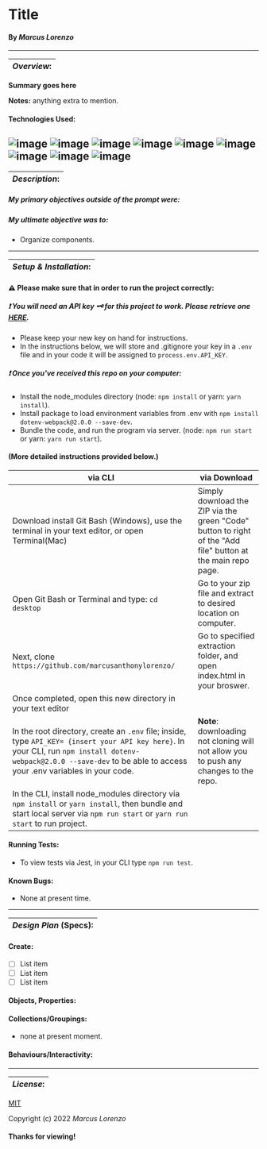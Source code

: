 # Title
#### By _**Marcus Lorenzo**_
---


| **_Overview_:** |
|---|

**Summary goes here**

**Notes:** anything extra to mention.


#### Technologies Used:
![image](https://img.shields.io/badge/JavaScript-323330?style=for-the-badge&logo=javascript&logoColor=F7DF1E)
![image](https://img.shields.io/badge/Jest-C21325?style=for-the-badge&logo=jest&logoColor=white)
![image](https://img.shields.io/badge/C%23-239120?style=for-the-badge&logo=c-sharp&logoColor=white)
![image](https://img.shields.io/badge/json-5E5C5C?style=for-the-badge&logo=json&logoColor=white) 
![image](	https://img.shields.io/badge/jQuery-0769AD?style=for-the-badge&logo=jquery&logoColor=white)  ![image](https://img.shields.io/badge/eslint-3A33D1?style=for-the-badge&logo=eslint&logoColor=white)
![image](https://img.shields.io/badge/HTML5-E34F26?style=for-the-badge&logo=html5&logoColor=white)  ![image](https://img.shields.io/badge/CSS3-1572B6?style=for-the-badge&logo=css3&logoColor=white)
![image](https://img.shields.io/badge/GIT-E44C30?style=for-the-badge&logo=git&logoColor=white)
---


| **_Description_:** |
|---|

##### **My primary objectives** outside of the prompt were:


##### **My ultimate objective was** to:
- Organize components.


---

| **_Setup & Installation_:** |
|---|
#### :warning: **Please make sure** that in order to run the project correctly:

##### 	:exclamation: You will need an API key :old_key: for this project to work. Please retrieve one [HERE]().
- Please keep your new key on hand for instructions.
- In the instructions below, we will store and .gitignore your key in a `.env` file and in your code it will be assigned to `process.env.API_KEY`.

##### 	:exclamation: Once you've received this repo on your computer:
- Install the node_modules directory (node: `npm install` or yarn: `yarn install`).
- Install package to load environment variables from .env with `npm install dotenv-webpack@2.0.0 --save-dev`.
- Bundle the code, and run the program via server. (node: `npm run start` or yarn: `yarn run start`).

####   (More detailed instructions provided below.)

|   via CLI   |  via Download  |
|---|---|
| Download install Git Bash (Windows), use the terminal in your text editor, or open Terminal(Mac) | Simply download the ZIP via the green "Code" button to right of the "Add file" button at the main repo page. 
 Open Git Bash or Terminal and type: `cd desktop` | Go to your zip file and extract to desired location on computer. 
 Next, clone `https://github.com/marcusanthonylorenzo/` | Go to specified extraction folder, and open index.html in your broswer. 
 Once completed, open this new directory in your text editor | 
 In the root directory, create an `.env` file; inside, type `API_KEY= {insert your API key here}`. In your CLI, run `npm install dotenv-webpack@2.0.0 --save-dev` to be able to access your .env variables in your code. | **Note**: downloading not cloning will not allow you to push any changes to the repo. 
 In the CLI, install node_modules directory via `npm install` or `yarn install`, then bundle and start local server via `npm run start` or `yarn run start` to run project. |


#### Running Tests:
- To view tests via Jest, in your CLI type `npm run test`.

#### Known Bugs:
* None at present time.

---

| **_Design Plan_ (Specs):** |
|---|
#### Create:
- [ ] List item
- [ ] List item
- [ ] List item

#### Objects, Properties:

#### Collections/Groupings:
- none at present moment.

#### Behaviours/Interactivity:

---
| **_License_:** |
|---|

[MIT]()

Copyright (c) 2022 _Marcus Lorenzo_


#### Thanks for viewing!
